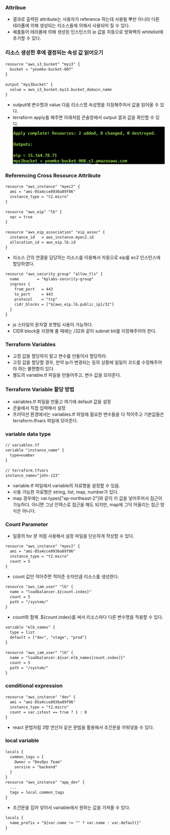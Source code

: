 ### Attribue
- 결과로 출력된 attribute는 사용자가 reference 하는데 사용될 뿌만 아니라 다른 테라폼에 의해 생성되는 리소스들에 의해서 사용되어 질 수 있다.
- 예를들어 테라폼에 의해 생성된 인스턴스의 ip 값을 자동으로 방화벽의 whitelist에 추가할 수 있다.

### 리소스 생성한 후에 결정되는 속성 값 읽어오기
```
resource "aws_s3_bucket" "mys3" {
  bucket = "yeomko-bucket-007"
}

output "mys3bucket" {
  value = aws_s3_bucket.mys3.bucket_domain_name
}
```
- output에 변수명과 value 다음 리소스명.속성명을 지정해주어서 값을 읽어올 수 있다.
- terraform apply를 해주면 아래처럼 콘솔창에서 output 결과 값을 확인할 수 있다.
![terraform_output](../../images/terraform_output.png)

### Referencing Cross Resource Attribute
```
resource "aws_instance" "myec2" {
  ami = "ami-05a4cce8936a89f06"
  instance_type = "t2.micro"
}

resource "aws_eip" "lb" {
  vpc = true
}

resource "aws_eip_association" "eip_assoc" {
  instance_id   = aws_instance.myec2.id
  allocation_id = aws_eip.lb.id
}
```
- 리소스 간의 연결을 담당하는 리소스를 이용해서 자동으로 eip를 ec2 인스턴스에 할당하였다.

```
resource "aws_security_group" "allow_tls" {
  name        = "kplabs-security-group"
  ingress {
    from_port   = 443
    to_port     = 443
    protocol    = "tcp"
    cidr_blocks = ["${aws_eip.lb.public_ip}/32"]
  }
}
```
- js 스타일의 문자열 포맷팅 사용이 가능하다.
- CIDR block을 지정해 줄 때에는 /32와 같이 subnet bit를 지정해주어야 한다.

### Terraform Variables
- 고정 값을 할당하지 말고 변수를 만들어서 할당하라.
- 고정 값을 할당할 경우, 만약 ip가 변경되는 등의 상황에 일일이 코드를 수정해주어야 하는 불편함이 있다.
- 별도의 variable.tf 파일을 만들어주고, 변수 값을 모아준다.

### Terraform Variable 할당 방법
- variables.tf 파일을 만들고 여기에 default 값을 설정
- 콘솔에서 직접 입력해서 설정
- 프러덕션 환경에서는 variables.tf 파일에 필요한 변수들을 다 적어주고 기본값들은 terraform.tfvars 파일에 모아준다.

### variable data type
```
// variables.tf
variable "instance_name" {
  type=number
}

// terraform.tfvars
instance_name="john-123"
```
- variable.tf 파일에서 variable의 자료형을 설정할 수 있음.
- 사용 가능한 자료형은 string, list, map, number가 있다.
- map 경우에는 var.types["ap-northeast-2"]와 같이 키 값을 넣어주어서 접근이 가능하다. 아니면 그냥 인덱스로 접근을 해도 되지만, map에 그닥 어울리는 접근 방식은 아니다.

### Count Parameter
- 일종의 for 문 처럼 사용해서 설정 파일을 단순하게 작성할 수 있다.
```
resource "aws_instance" "myec2" {
  ami = "ami-05a4cce8936a89f06"
  instance_type = "t2.micro"
  count = 5
}
```
- count 값만 적어주면 적어준 숫자만큼 리소스를 생성한다.
```
resource "aws_iam_user" "lb" {
  name = "loadbalancer.${count.index}"
  count = 5
  path = "/system/"
}
```
- count와 함께 .${count.index}를 써서 리소스마다 다른 변수명을 적용할 수 있다.

```
variable "elb_names" {
  type = list
  default = ["dev", "stage", "prod"]
}

resource "aws_iam_user" "lb" {
  name = "loadbalancer.${var.elb_names[count.index]}"
  count = 5
  path = "/system/"
}
```

### conditional expression
```
resource "aws_instance" "dev" {
  ami = "ami-05a4cce8936a89f06"
  instance_type = "t2.micro"
  count = var.istest == true ? 1 : 0
}
```
- react 문법처럼 3항 연산자 같은 문법을 활용해서 조건문을 끼워넣을 수 있다.

### local variable
```
locals {
  common_tags = {
    Owner = "DevOps Team"
    service = "backend"
  }
}
resource "aws_instance" "app_dev" {
  ...
  tags = local.common_tags
}
```
- 조건문을 집어 넣어서 variable에서 원하는 값을 가져올 수 있다.
```
locals {
  name_prefix = "${var.name != "" ? var.name : var.default}"
}
```
